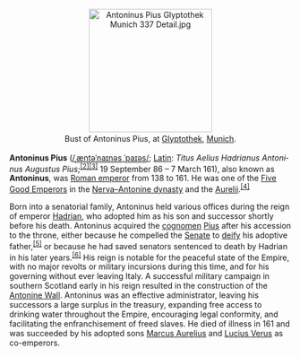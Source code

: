 <div class="photo" colspan="2" style="text-align: center; margin: 25px 0 10px;"><a class="image" href="https://en.wikipedia.org/wiki/File:Antoninus_Pius_Glyptothek_Munich_337_Detail.jpg"><img alt="Antoninus Pius Glyptothek Munich 337 Detail.jpg" data-file-height="1600" data-file-width="1600" decoding="async" height="220" src="https://upload.wikimedia.org/wikipedia/commons/thumb/c/ca/Antoninus_Pius_Glyptothek_Munich_337_Detail.jpg/220px-Antoninus_Pius_Glyptothek_Munich_337_Detail.jpg" srcset="https://upload.wikimedia.org/wikipedia/commons/thumb/c/ca/Antoninus_Pius_Glyptothek_Munich_337_Detail.jpg/330px-Antoninus_Pius_Glyptothek_Munich_337_Detail.jpg 1.5x, //upload.wikimedia.org/wikipedia/commons/thumb/c/ca/Antoninus_Pius_Glyptothek_Munich_337_Detail.jpg/440px-Antoninus_Pius_Glyptothek_Munich_337_Detail.jpg 2x" width="220"/></a><div style="line-height:normal;padding-bottom:0.2em;padding-top:0.2em;">Bust of Antoninus Pius, at <a href="https://en.wikipedia.org/wiki/Glyptothek" title="Glyptothek">Glyptothek</a>, <a href="https://en.wikipedia.org/wiki/Munich" title="Munich">Munich</a>.</div></div>

[comment]: # 'breakpoint'
<p><b>Antoninus Pius</b> (<span class="rt-commentedText nowrap"><span class="IPA nopopups noexcerpt"><a href="https://en.wikipedia.org/wiki/Help:IPA/English" title="Help:IPA/English">/<span style="border-bottom:1px dotted"><span title="/ˌ/: secondary stress follows">ˌ</span><span title="/æ/: 'a' in 'bad'">æ</span><span title="'n' in 'nigh'">n</span><span title="'t' in 'tie'">t</span><span title="/ə/: 'a' in 'about'">ə</span><span title="/ˈ/: primary stress follows">ˈ</span><span title="'n' in 'nigh'">n</span><span title="/aɪ/: 'i' in 'tide'">aɪ</span><span title="'n' in 'nigh'">n</span><span title="/ə/: 'a' in 'about'">ə</span><span title="'s' in 'sigh'">s</span></span><span class="wrap"> </span><span style="border-bottom:1px dotted"><span title="/ˈ/: primary stress follows">ˈ</span><span title="'p' in 'pie'">p</span><span title="/aɪ/: 'i' in 'tide'">aɪ</span><span title="/ə/: 'a' in 'about'">ə</span><span title="'s' in 'sigh'">s</span></span>/</a></span></span>; <a class="mw-redirect" href="https://en.wikipedia.org/wiki/Latin_language" title="Latin language">Latin</a>: <i lang="la">Titus Aelius Hadrianus Antoninus Augustus Pius</i>;<sup class="reference" id="cite_ref-2"><a href="#cite_note-2">[2]</a></sup><sup class="reference" id="cite_ref-3"><a href="#cite_note-3">[3]</a></sup> 19 September 86 – 7 March 161), also known as <b>Antoninus</b>, was <a href="https://en.wikipedia.org/wiki/Roman_emperor" title="Roman emperor">Roman emperor</a> from 138 to 161. He was one of the <a class="mw-redirect" href="https://en.wikipedia.org/wiki/Five_Good_Emperors" title="Five Good Emperors">Five Good Emperors</a> in the <a href="https://en.wikipedia.org/wiki/Nerva%E2%80%93Antonine_dynasty" title="Nerva–Antonine dynasty">Nerva–Antonine dynasty</a> and the <a href="https://en.wikipedia.org/wiki/Aurelia_(gens)" title="Aurelia (gens)">Aurelii</a>.<sup class="reference" id="cite_ref-Bowman,_p._150_4-0"><a href="#cite_note-Bowman,_p._150-4">[4]</a></sup>
</p><p>Born into a senatorial family, Antoninus held various offices during the reign of emperor <a href="https://en.wikipedia.org/wiki/Hadrian" title="Hadrian">Hadrian</a>, who adopted him as his son and successor shortly before his death. Antoninus acquired the <a href="https://en.wikipedia.org/wiki/Cognomen" title="Cognomen">cognomen</a> <a href="https://en.wikipedia.org/wiki/Pius" title="Pius">Pius</a> after his accession to the throne, either because he compelled the <a href="https://en.wikipedia.org/wiki/Roman_Senate" title="Roman Senate">Senate</a> to <a class="mw-redirect" href="https://en.wikipedia.org/wiki/Imperial_cult_(ancient_Rome)" title="Imperial cult (ancient Rome)">deify</a> his adoptive father,<sup class="reference" id="cite_ref-5"><a href="#cite_note-5">[5]</a></sup> or because he had saved senators sentenced to death by Hadrian in his later years.<sup class="reference" id="cite_ref-6"><a href="#cite_note-6">[6]</a></sup> His reign is notable for the peaceful state of the Empire, with no major revolts or military incursions during this time, and for his governing without ever leaving Italy. A successful military campaign in southern Scotland early in his reign resulted in the construction of the <a href="https://en.wikipedia.org/wiki/Antonine_Wall" title="Antonine Wall">Antonine Wall</a>. Antoninus was an effective administrator, leaving his successors a large surplus in the treasury, expanding free access to drinking water throughout the Empire, encouraging legal conformity, and facilitating the enfranchisement of freed slaves. He died of illness in 161 and was succeeded by his adopted sons <a href="https://en.wikipedia.org/wiki/Marcus_Aurelius" title="Marcus Aurelius">Marcus Aurelius</a> and <a href="https://en.wikipedia.org/wiki/Lucius_Verus" title="Lucius Verus">Lucius Verus</a> as co-emperors.
</p>